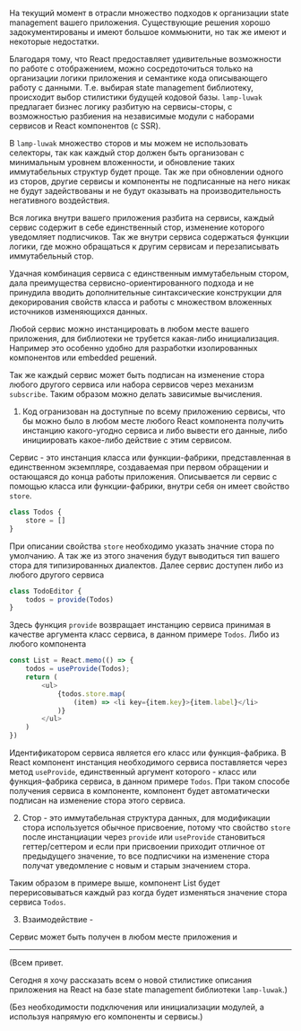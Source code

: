 
На текущий момент в отрасли множество подходов к организации state management вашего приложения. Существующие решения хорошо задокументированы и имеют большое коммьюнити, но так же имеют и некоторые недостатки.

Благодаря тому, что React предоставляет удивительные возможности по работе с отображением, можно сосредоточиться только на организации логики приложения и семантике кода описывающего работу с данными. Т.е. выбирая state management библиотеку, происходит выбор стилистики будущей кодовой базы. `lamp-luwak` предлагает бизнес логику разбитую на сервисы-сторы, с возможностью разбиения на независимые модули с наборами сервисов и React компонентов (с SSR).

В `lamp-luwak` множество сторов и мы можем не использовать селекторы, так как каждый стор должен быть организован с минимальным уровнем вложенности, и обновление таких иммутабельных структур будет проще. Так же при обновлении одного из сторов, другие сервисы и компоненты не подписанные на него никак не будут задействованы и не будут оказывать на производительность негативного воздействия.

Вся логика внутри вашего приложения разбита на сервисы, каждый сервис содержит в себе единственный стор, изменение которого уведомляет подписчиков.
Так же внутри сервиса содержаться функции логики, где можно обращаться к другим сервисам и перезаписывать иммутабельный стор.

Удачная комбинация сервиса с единственным иммутабельным стором, дала преимущества сервисно-ориентированного подхода и не принудила вводить дополнительные синтаксические конструкции для декорирования свойств класса и работы с множеством вложенных источников изменяющихся данных.

Любой сервис можно инстанцировать в любом месте вашего приложения, для библиотеки не трубется какая-либо инициализация. Например это особенно удобно для разработки изолированных компонентов или embedded решений.

Так же каждый сервис может быть подписан на изменение стора любого другого сервиса или набора сервисов через механизм `subscribe`. Таким образом можно делать зависимые вычисления.









1. Код огранизован на доступные по всему приложению сервисы, что бы можно было в любом месте любого React компонента получить инстанцию какого-угодно сервиса и либо вывести его данные, либо инициировать какое-либо действие с этим сервисом.

Сервис - это инстанция класса или функции-фабрики, представленная в единственном экземпляре, создаваемая при первом обращении и остающаяся до конца работы приложения.
Описывается ли сервис с помощью класса или функции-фабрики, внутри себя он имеет свойство `store`.
```typescript
class Todos {
	store = []
}
```
При описании свойства `store` необходимо указать значние стора по умолчанию. А так же из этого значения будут выводиться тип вашего стора для типизированных диалектов.
Далее сервис доступен либо из любого другого сервиса
```typescript
class TodoEditor {
	todos = provide(Todos)
}
```
Здесь функция `provide` возвращает инстанцию сервиса принимая в качестве аргумента класс сервиса, в данном примере `Todos`.
Либо из любого компонента
```typescript
const List = React.memo(() => {
	todos = useProvide(Todos);
	return (
		<ul>
			{todos.store.map(
				(item) => <li key={item.key}>{item.label}</li>
			)}
		</ul>
	)
})
```
Идентификатором сервиса является его класс или функция-фабрика. В React компонент инстанция необходимого сервиса поставляется через метод `useProvide`, единственный аргумент которого - класс или функция-фабрика сервиса, в данном примере `Todos`. При таком способе получения сервиса в компоненте, компонент будет автоматически подписан на изменение стора этого сервиса.

2. Стор - это иммутабельная структура данных, для модификации стора используется обычное присвоение, потому что свойство `store` после инстанциации через `provide` или `useProvide` становиться геттер/сеттером и если при присвоении приходит отличное от предыдущего значение, то все подписчики на изменение стора получат уведомление с новым и старым значением стора.

Таким образом в примере выше, компонент List будет перерисовываться каждый раз когда будет изменяться значение стора сервиса `Todos`.

3. Взаимодействие -


Сервис может быть получен в любом месте приложения и


-----------------


(Всем привет.

Сегодня я хочу рассказать всем о новой стилистике описания приложения на React на базе state management библиотеки `lamp-luwak`.)

(Без необходимости подключения или инициализации модулей, а используя напрямую его компоненты и сервисы.)


